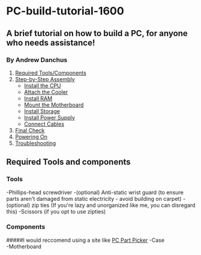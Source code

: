 # PC-build-tutorial-1600
## A brief tutorial on how to build a PC, for anyone who needs assistance!
### By Andrew Danchus

1. [Required Tools/Components](#required-tools-and-components)
2. [Step-by-Step Assembly](#step-by-step-assembly)
    - [Install the CPU](#install-the-cpu)
    - [Attach the Cooler](#attach-the-cooler)
    - [Install RAM](#install-ram)
    - [Mount the Motherboard](#mount-the-motherboard)
    - [Install Storage](#install-storage)
    - [Install Power Supply](#install-power-supply)
    - [Connect Cables](#connect-cables)
4. [Final Check](#final-checks)
5. [Powering On](#powering-on)
6. [Troubleshooting](#troubleshooting)

## **Required Tools and components**

### **Tools** 

-Phillips-head screwdriver
-(optional) Anti-static wrist guard (to ensure parts aren't damaged from static electricity - avoid building on carpet)
-(optional) zip ties (If you're lazy and unorganized like me, you can disregard this)
    -Scissors (if you opt to use zipties)
### **Components** 
#####I would reccomend using a site like [PC Part Picker](https://pcpartpicker.com/)
-Case  
-Motherboard 
